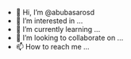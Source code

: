 - 👋 Hi, I’m @abubasarosd
- 👀 I’m interested in ...
- 🌱 I’m currently learning ...
- 💞️ I’m looking to collaborate on ...
- 📫 How to reach me ...

<!---
abubasarosd/abubasarosd is a ✨ special ✨ repository because its `README.md` (this file) appears on your GitHub profile.
You can click the Preview link to take a look at your changes.
--->
